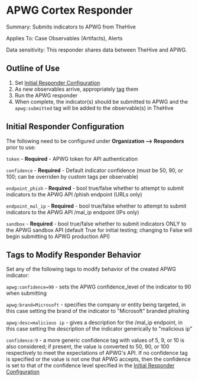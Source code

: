 # APWG Cortex Responder
Summary: Submits indicators to APWG from TheHive

Applies To: Case Observables (Artifacts), Alerts

Data sensitivity: This responder shares data between TheHive and APWG.

## Outline of Use

1. Set [Initial Responder Configuration](#Initial-Responder-Configuration)
2. As new observables arrive, appropriately [tag](#Tags-to-Modify-Responder-Behavior) them
3. Run the APWG responder
4. When complete, the indicator(s) should be submitted to APWG and the `apwg:submitted` tag will be added to 
the observable(s) in TheHive

## Initial Responder Configuration

The following need to be configured under **Organization --> Responders** prior to use:

`token` - **Required** - APWG token for API authentication

`confidence` - **Required** - Default indicator confidence (must be 50, 90, or 100; can be overriden by custom tags per observable)

`endpoint_phish` - **Required** - bool true/false whether to attempt to submit indicators to the APWG API /phish endpoint (URLs only)

`endpoint_mal_ip` - **Required** - bool true/false whether to attempt to submit indicators to the APWG API /mal_ip endpoint (IPs only)

`sandbox` - **Required** - bool true/false whether to submit indicators ONLY to the APWG sandbox API (default True for initial testing; changing to False will begin submitting to APWG production API)

## Tags to Modify Responder Behavior

Set any of the following tags to modify behavior of the created APWG indicator:

`apwg:confidence=90` - sets the APWG confidence_level of the indicator to 90 when submitting

`apwg:brand=Microsoft` - specifies the company or entity being targeted, in this case setting the brand of the indicator to "Microsoft" branded phishing

`apwg:desc=malicious ip` - gives a description for the /mal_ip endpoint, in this case setting the description of the indicator generically to "malicious ip"

`confidence:9` - a more generic confidence tag with values of 5, 9, or 10 is also considered; if present, the value is converted to 50, 90, or 100 respectively to meet the expectations of APWG's API. If no confidence tag is specified or the value is not one that APWG accepts, then the confidence is set to that of the confidence level specified in the [Initial Responder Configuration](#Initial-Responder-Configuration)